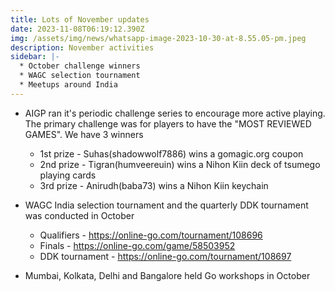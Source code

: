 ```yaml
---
title: Lots of November updates
date: 2023-11-08T06:19:12.390Z
img: /assets/img/news/whatsapp-image-2023-10-30-at-8.55.05-pm.jpeg
description: November activities
sidebar: |-
  * October challenge winners
  * WAGC selection tournament
  * Meetups around India
---
```

* AIGP ran it's periodic challenge series to encourage more active playing. The primary challenge was for players to have the "MOST REVIEWED GAMES". We have 3 winners

  * 1st prize - Suhas(shadowwolf7886) wins a gomagic.org coupon
  * 2nd prize - Tigran(humveereuin) wins a Nihon Kiin deck of tsumego playing cards
  * 3rd prize - Anirudh(baba73) wins a Nihon Kiin keychain


* WAGC India selection tournament and the quarterly DDK tournament was conducted in October

  * Qualifiers - https://online-go.com/tournament/108696
  * Finals - https://online-go.com/game/58503952
  * DDK tournament - https://online-go.com/tournament/108697


* Mumbai, Kolkata, Delhi and Bangalore held Go workshops in October